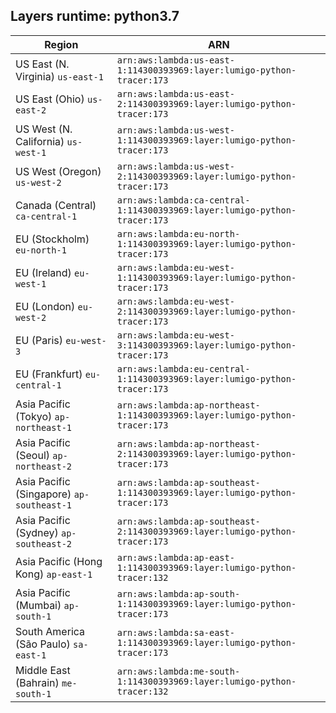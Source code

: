 Layers runtime: python3.7
----
| Region | ARN |
| --- | --- |
|US East (N. Virginia)  `us-east-1`|`arn:aws:lambda:us-east-1:114300393969:layer:lumigo-python-tracer:173`|
|US East (Ohio)  `us-east-2`|`arn:aws:lambda:us-east-2:114300393969:layer:lumigo-python-tracer:173`|
|US West (N. California)  `us-west-1`|`arn:aws:lambda:us-west-1:114300393969:layer:lumigo-python-tracer:173`|
|US West (Oregon)  `us-west-2`|`arn:aws:lambda:us-west-2:114300393969:layer:lumigo-python-tracer:173`|
|Canada (Central)  `ca-central-1`|`arn:aws:lambda:ca-central-1:114300393969:layer:lumigo-python-tracer:173`|
|EU (Stockholm)  `eu-north-1`|`arn:aws:lambda:eu-north-1:114300393969:layer:lumigo-python-tracer:173`|
|EU (Ireland)  `eu-west-1`|`arn:aws:lambda:eu-west-1:114300393969:layer:lumigo-python-tracer:173`|
|EU (London)  `eu-west-2`|`arn:aws:lambda:eu-west-2:114300393969:layer:lumigo-python-tracer:173`|
|EU (Paris)  `eu-west-3`|`arn:aws:lambda:eu-west-3:114300393969:layer:lumigo-python-tracer:173`|
|EU (Frankfurt)  `eu-central-1`|`arn:aws:lambda:eu-central-1:114300393969:layer:lumigo-python-tracer:173`|
|Asia Pacific (Tokyo)  `ap-northeast-1`|`arn:aws:lambda:ap-northeast-1:114300393969:layer:lumigo-python-tracer:173`|
|Asia Pacific (Seoul)  `ap-northeast-2`|`arn:aws:lambda:ap-northeast-2:114300393969:layer:lumigo-python-tracer:173`|
|Asia Pacific (Singapore)  `ap-southeast-1`|`arn:aws:lambda:ap-southeast-1:114300393969:layer:lumigo-python-tracer:173`|
|Asia Pacific (Sydney)  `ap-southeast-2`|`arn:aws:lambda:ap-southeast-2:114300393969:layer:lumigo-python-tracer:173`|
|Asia Pacific (Hong Kong)  `ap-east-1`|`arn:aws:lambda:ap-east-1:114300393969:layer:lumigo-python-tracer:132`|
|Asia Pacific (Mumbai)  `ap-south-1`|`arn:aws:lambda:ap-south-1:114300393969:layer:lumigo-python-tracer:173`|
|South America (São Paulo)  `sa-east-1`|`arn:aws:lambda:sa-east-1:114300393969:layer:lumigo-python-tracer:173`|
|Middle East (Bahrain)  `me-south-1`|`arn:aws:lambda:me-south-1:114300393969:layer:lumigo-python-tracer:132`|
